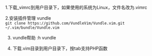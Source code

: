 1.下载_vimrc到用户目录下，如果使用的系统为Linux，文件名改为.vimrc  

2.安装插件管理 vundle  
`git clone https://github.com/VundleVim/Vundle.vim.git ~/.vim/bundle/Vundle.vim`  

3. vundle帮助 :h vundle  

4. 下载.vim目录到用户目录下，按tab支持PHP函数  
